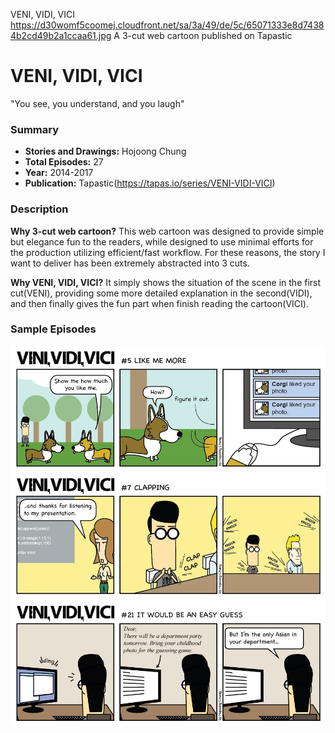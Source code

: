 VENI, VIDI, VICI
https://d30womf5coomej.cloudfront.net/sa/3a/49/de/5c/65071333e8d74384b2cd49b2a1ccaa61.jpg
A 3-cut web cartoon published on Tapastic

# VENI, VIDI, VICI
"You see, you understand, and you laugh"

### Summary
- **Stories and Drawings:** Hojoong Chung
- **Total Episodes:** 27
- **Year:** 2014-2017
- **Publication:** Tapastic(https://tapas.io/series/VENI-VIDI-VICI)

### Description
**Why 3-cut web cartoon?**
This web cartoon was designed to provide simple but elegance fun to the readers, while designed to use minimal efforts for the production utilizing efficient/fast workflow. For these reasons, the story I want to deliver has been extremely abstracted into 3 cuts.

**Why VENI, VIDI, VICI?**
It simply shows the situation of the scene in the first cut(VENI), providing some more detailed explanation in the second(VIDI), and then finally gives the fun part when finish reading the cartoon(VICI).

### Sample Episodes
![VENI, VIDI, VICI Ep.5](https://raw.githubusercontent.com/hodgoong/hodgoong.github.io/master/contents/img/img_vvv/VVV_5.jpg)
![VENI, VIDI, VICI Ep.7](https://raw.githubusercontent.com/hodgoong/hodgoong.github.io/master/contents/img/img_vvv/VVV_7.jpg)
![VENI, VIDI, VICI Ep.21](https://raw.githubusercontent.com/hodgoong/hodgoong.github.io/master/contents/img/img_vvv/VVV_21.jpg)